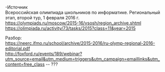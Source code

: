 -Источник  
Всероссийская олимпиада школьников по информатике. Региональный этап, второй тур, 1 февраля 2016 г.  
https://olympiads.ru/moscow/2015-16/vsosh/region_archive.shtml  
https://olimpiada.ru/activity/73/tasks/2015?class=11&year=2015 


Разбор:  
https://neerc.ifmo.ru/school/archive/2015-2016/ru-olymp-regional-2016-editorial.pdf  
http://foxford.ru/events/189/webinar?utm_source=email&utm_medium=triggers&utm_campaign=emaillinks&utm_content=free_class -- ???
